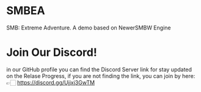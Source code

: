 # SMBEA
SMB: Extreme Adventure. A demo based on NewerSMBW Engine
# Join Our Discord!
in our GitHub profile you can find the Discord Server link for stay updated on the Relase Progress, if you are not finding the link, you can join by here:
👉🏻 https://discord.gg/Ujjxj3GwTM


